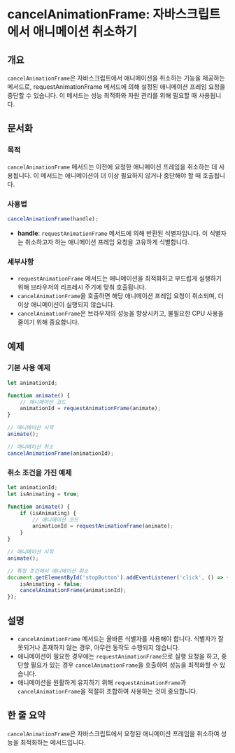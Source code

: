 <!--
Meta Description: # cancelAnimationFrame: 자바스크립트에서 애니메이션 취소하기 ## 개요 `cancelAnimationFrame`은 자바스크립트에서 애니메이션을 취소하는 기능을 제공하는 메서드로, requestAnimationFrame 메서드에 의해 설정된 애니메이션 ...
Meta Keywords: cancelanimationframe, 애니메이션, requestanimationframe, animationid, animate
-->

# cancelAnimationFrame: 자바스크립트에서 애니메이션 취소하기

## 개요
`cancelAnimationFrame`은 자바스크립트에서 애니메이션을 취소하는 기능을 제공하는 메서드로, requestAnimationFrame 메서드에 의해 설정된 애니메이션 프레임 요청을 중단할 수 있습니다. 이 메서드는 성능 최적화와 자원 관리를 위해 필요할 때 사용됩니다.

## 문서화

### 목적
`cancelAnimationFrame` 메서드는 이전에 요청한 애니메이션 프레임을 취소하는 데 사용됩니다. 이 메서드는 애니메이션이 더 이상 필요하지 않거나 중단해야 할 때 호출됩니다.

### 사용법
```javascript
cancelAnimationFrame(handle);
```
- **handle**: `requestAnimationFrame` 메서드에 의해 반환된 식별자입니다. 이 식별자는 취소하고자 하는 애니메이션 프레임 요청을 고유하게 식별합니다.

### 세부사항
- `requestAnimationFrame` 메서드는 애니메이션을 최적화하고 부드럽게 실행하기 위해 브라우저의 리프레시 주기에 맞춰 호출됩니다. 
- `cancelAnimationFrame`을 호출하면 해당 애니메이션 프레임 요청이 취소되며, 더 이상 애니메이션이 실행되지 않습니다.
- `cancelAnimationFrame`은 브라우저의 성능을 향상시키고, 불필요한 CPU 사용을 줄이기 위해 중요합니다.

## 예제

### 기본 사용 예제
```javascript
let animationId;

function animate() {
    // 애니메이션 코드
    animationId = requestAnimationFrame(animate);
}

// 애니메이션 시작
animate();

// 애니메이션 취소
cancelAnimationFrame(animationId);
```

### 취소 조건을 가진 예제
```javascript
let animationId;
let isAnimating = true;

function animate() {
    if (isAnimating) {
        // 애니메이션 코드
        animationId = requestAnimationFrame(animate);
    }
}

// 애니메이션 시작
animate();

// 특정 조건에서 애니메이션 취소
document.getElementById('stopButton').addEventListener('click', () => {
    isAnimating = false;
    cancelAnimationFrame(animationId);
});
```

## 설명
- `cancelAnimationFrame` 메서드는 올바른 식별자를 사용해야 합니다. 식별자가 잘못되거나 존재하지 않는 경우, 아무런 동작도 수행되지 않습니다.
- 애니메이션이 필요한 경우에는 `requestAnimationFrame`으로 실행 요청을 하고, 중단할 필요가 있는 경우 `cancelAnimationFrame`을 호출하여 성능을 최적화할 수 있습니다.
- 애니메이션을 원활하게 유지하기 위해 `requestAnimationFrame`과 `cancelAnimationFrame`을 적절히 조합하여 사용하는 것이 중요합니다.

## 한 줄 요약
`cancelAnimationFrame`은 자바스크립트에서 요청된 애니메이션 프레임을 취소하여 성능을 최적화하는 메서드입니다.
